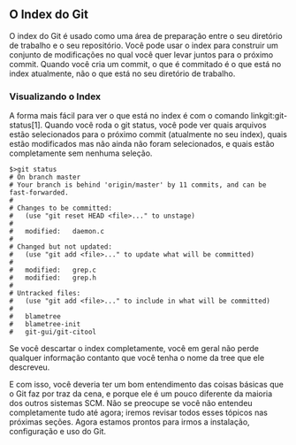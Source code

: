 ﻿## O Index do Git ##

O index do Git é usado como uma área de preparação entre o seu diretório de
trabalho e o seu repositório. Você pode usar o index para construir um conjunto
de modificações no qual você quer levar juntos para o próximo commit. Quando
você cria um commit, o que é commitado é o que está no index atualmente, não o
que está no seu diretório de trabalho.

### Visualizando o Index ###

A forma mais fácil para ver o que está no index é com o comando
linkgit:git-status[1]. Quando você roda o git status, você pode ver quais
arquivos estão selecionados para o próximo commit (atualmente no seu index),
quais estão modificados mas não ainda não foram selecionados, e quais estão
completamente sem nenhuma seleção.

    $>git status
    # On branch master
    # Your branch is behind 'origin/master' by 11 commits, and can be fast-forwarded.
    #
    # Changes to be committed:
    #   (use "git reset HEAD <file>..." to unstage)
    #
    #	modified:   daemon.c
    #
    # Changed but not updated:
    #   (use "git add <file>..." to update what will be committed)
    #
    #	modified:   grep.c
    #	modified:   grep.h
    #
    # Untracked files:
    #   (use "git add <file>..." to include in what will be committed)
    #
    #	blametree
    #	blametree-init
    #	git-gui/git-citool

Se você descartar o index completamente, você em geral não perde qualquer
informação contanto que você tenha o nome da tree que ele descreveu.

E com isso, você deveria ter um bom entendimento das coisas básicas que o Git
faz por traz da cena, e porque ele é um pouco diferente da maioria dos outros
sistemas SCM. Não se preocupe se você não entendeu completamente tudo até
agora; iremos revisar todos esses tópicos nas próximas seções. Agora estamos
prontos para irmos a instalação, configuração e uso do Git.